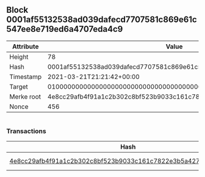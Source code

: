 ## Block 0001af55132538ad039dafecd7707581c869e61c547ee8e719ed6a4707eda4c9

Attribute | Value
--- | ---
Height | 78
Hash | 0001af55132538ad039dafecd7707581c869e61c547ee8e719ed6a4707eda4c9
Timestamp | 2021-03-21T21:21:42+00:00
Target | 0100000000000000000000000000000000000000000000000000000000000000
Merke root | 4e8cc29afb4f91a1c2b302c8bf523b9033c161c7822e3b5a42795db1f7fe4b22
Nonce | 456

```

```

### Transactions

Hash | Amount
--- | ---
[4e8cc29afb4f91a1c2b302c8bf523b9033c161c7822e3b5a42795db1f7fe4b22](4e8cc29afb4f91a1c2b302c8bf523b9033c161c7822e3b5a42795db1f7fe4b22.md) | 10.00000000 SKEPTI 
